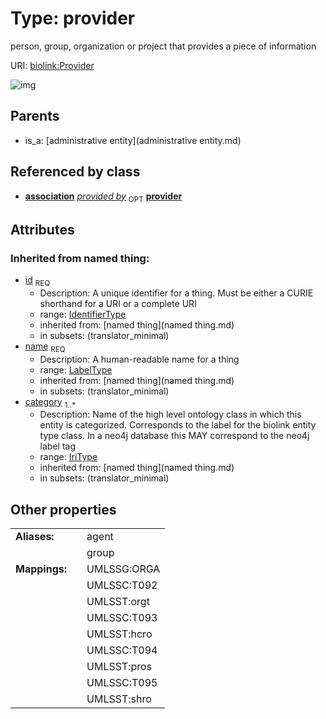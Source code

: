 
# Type: provider


person, group, organization or project that provides a piece of information

URI: [biolink:Provider](https://w3id.org/biolink/vocab/Provider)


![img](http://yuml.me/diagram/nofunky;dir:TB/class/\[Association]-%20provided%20by%200..1>\[Provider|id(i):identifier_type;name(i):label_type;category(i):iri_type%20%2B],%20\[AdministrativeEntity]^-\[Provider])

## Parents

 *  is_a: [administrative entity](administrative entity.md)

## Referenced by class

 *  **[association](association.md)** *[provided by](provided_by.md)*  <sub>OPT</sub>  **[provider](provider.md)**

## Attributes


### Inherited from named thing:

 * [id](id.md)  <sub>REQ</sub>
    * Description: A unique identifier for a thing. Must be either a CURIE shorthand for a URI or a complete URI
    * range: [IdentifierType](type/IdentifierType.md)
    * inherited from: [named thing](named thing.md)
    * in subsets: (translator_minimal)
 * [name](name.md)  <sub>REQ</sub>
    * Description: A human-readable name for a thing
    * range: [LabelType](type/LabelType.md)
    * inherited from: [named thing](named thing.md)
    * in subsets: (translator_minimal)
 * [category](category.md)  <sub>1..*</sub>
    * Description: Name of the high level ontology class in which this entity is categorized. Corresponds to the label for the biolink entity type class. In a neo4j database this MAY correspond to the neo4j label tag
    * range: [IriType](type/IriType.md)
    * inherited from: [named thing](named thing.md)
    * in subsets: (translator_minimal)

## Other properties

|  |  |  |
| --- | --- | --- |
| **Aliases:** | | agent |
|  | | group |
| **Mappings:** | | UMLSSG:ORGA |
|  | | UMLSSC:T092 |
|  | | UMLSST:orgt |
|  | | UMLSSC:T093 |
|  | | UMLSST:hcro |
|  | | UMLSSC:T094 |
|  | | UMLSST:pros |
|  | | UMLSSC:T095 |
|  | | UMLSST:shro |


